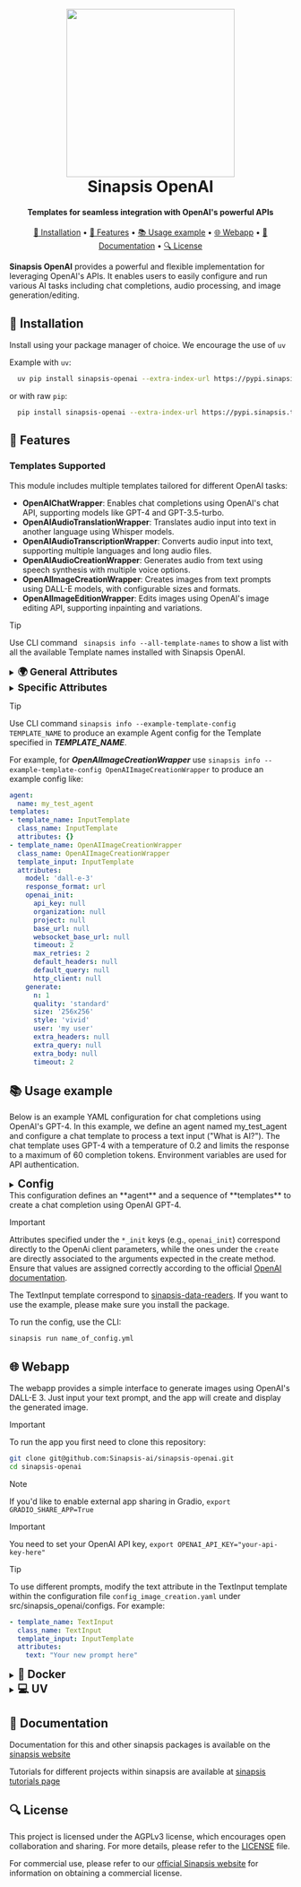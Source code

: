 <h1 align="center">
<br>
<a href="https://sinapsis.tech/">
  <img
    src="https://github.com/Sinapsis-AI/brand-resources/blob/main/sinapsis_logo/4x/logo.png?raw=true"
    alt="" width="300">
</a><br>
Sinapsis OpenAI
<br>
</h1>

<h4 align="center">Templates for seamless integration with OpenAI's powerful APIs</h4>

<p align="center">
<a href="#installation">🐍  Installation</a> •
<a href="#features"> 🚀 Features</a> •
<a href="#example"> 📚 Usage example</a> •
<a href="#webapp"> 🌐 Webapp</a> •
<a href="#documentation">📙 Documentation</a> •
<a href="#license"> 🔍 License </a>
</p>

**Sinapsis OpenAI** provides a powerful and flexible implementation for leveraging OpenAI's APIs. It enables users to easily configure and run various AI tasks including chat completions, audio processing, and image generation/editing.

<h2 id="installation"> 🐍  Installation </h2>

Install using your package manager of choice. We encourage the use of <code>uv</code>

Example with <code>uv</code>:

```bash
  uv pip install sinapsis-openai --extra-index-url https://pypi.sinapsis.tech
```
 or with raw <code>pip</code>:
```bash
  pip install sinapsis-openai --extra-index-url https://pypi.sinapsis.tech
```

<h2 id="features">🚀 Features</h2>

<h3>Templates Supported</h3>

This module includes multiple templates tailored for different OpenAI tasks:

- **OpenAIChatWrapper**: Enables chat completions using OpenAI's chat API, supporting models like GPT-4 and GPT-3.5-turbo.
- **OpenAIAudioTranslationWrapper**: Translates audio input into text in another language using Whisper models.
- **OpenAIAudioTranscriptionWrapper**: Converts audio input into text, supporting multiple languages and long audio files.
- **OpenAIAudioCreationWrapper**: Generates audio from text using speech synthesis with multiple voice options.
- **OpenAIImageCreationWrapper**: Creates images from text prompts using DALL-E models, with configurable sizes and formats.
- **OpenAIImageEditionWrapper**: Edits images using OpenAI's image editing API, supporting inpainting and variations.

> [!TIP]
> Use CLI command ``` sinapsis info --all-template-names``` to show a list with all the available Template names installed with Sinapsis OpenAI.

<details>
<summary><strong><span style="font-size: 1.25em;">🌍 General Attributes</span></strong></summary>

All templates share the following attribute:
- **`model`**: Determines which model to use depending on the task chosen.
- **`openai_init`**: Dictionary of attributes related to the arguments of the OpenAI client method. Ensure that values are assigned correctly according to the official [OpenAI documentation](https://platform.openai.com/docs/overview).

</details>
<details>
<summary><strong><span style="font-size: 1.25em;">Specific Attributes</span></strong></summary>

There are some attributes specific to the templates used:
- `OpenAIChatWrapper` has one additional attribute:
    - **`create` (dict, optional)**: Dictionary of attributes related to the arguments of the OpenAI create method. Ensure that values are assigned correctly according to the official [OpenAI  chat documentation](https://platform.openai.com/docs/api-reference/chat/create).
- `OpenAIAudioTranslationWrapper` has one additional attribute:
    - **`create` (dict, optional)**: Dictionary of attributes related to the arguments of the OpenAI create method. Ensure that values are assigned correctly according to the official [OpenAI audio documentation](https://platform.openai.com/docs/api-reference/audio/createTranslation).
- `OpenAIAudioTranscriptionWrapper` has two additional attributes:
    - **`create` (dict, optional)**: Dictionary of attributes related to the arguments of the OpenAI create method. Ensure that values are assigned correctly according to the official [OpenAI audio documentation](https://platform.openai.com/docs/api-reference/audio/createTranscription).
- `OpenAIAudioCreationWrapper` has two additional attributes:
    - **`output_dir` (str, optional)**: Relative path where the binary audio output file will be saved. Defaults to `openai/openai_audio.mp4`.
    - **`create` (dict, optional)**: Dictionary of attributes related to the arguments of the OpenAI create method. Ensure that values are assigned correctly according to the official [OpenAI audio documentation](https://platform.openai.com/docs/api-reference/audio/createSpeech).
- `OpenAIImageCreationWrapper` has two additional attributes:
    - **`response_format` (Literal, optional)**: Specifies the format of the API response. Defaults to `url`.
    - **`generate` (dict, optional)**: Dictionary of attributes related to the arguments of the OpenAI generate method. Ensure that values are assigned correctly according to the official [OpenAI image documentation](https://platform.openai.com/docs/api-reference/images/create).
- `OpenAIImageEditionWrapper` has three additional attributes:
    - **`path_to_mask` (str, optional)**: File path to a mask image.
    - **`path_to_image` (str, required)**: The file path of the original image to be edited. The image is expected to be in `png` format.
    - **`edit` (dict, optional)**: Dictionary of attributes related to the arguments of the OpenAI edit method. Ensure that values are assigned correctly according to the official [OpenAI image documentation](https://platform.openai.com/docs/api-reference/images/createEdit).

</details>

> [!TIP]
> Use CLI command ```sinapsis info --example-template-config TEMPLATE_NAME``` to produce an example Agent config for the Template specified in ***TEMPLATE_NAME***.

For example, for ***OpenAIImageCreationWrapper*** use ```sinapsis info --example-template-config OpenAIImageCreationWrapper``` to produce an example config like:

```yaml
agent:
  name: my_test_agent
templates:
- template_name: InputTemplate
  class_name: InputTemplate
  attributes: {}
- template_name: OpenAIImageCreationWrapper
  class_name: OpenAIImageCreationWrapper
  template_input: InputTemplate
  attributes:
    model: 'dall-e-3'
    response_format: url
    openai_init:
      api_key: null
      organization: null
      project: null
      base_url: null
      websocket_base_url: null
      timeout: 2
      max_retries: 2
      default_headers: null
      default_query: null
      http_client: null
    generate:
      n: 1
      quality: 'standard'
      size: '256x256'
      style: 'vivid'
      user: 'my user'
      extra_headers: null
      extra_query: null
      extra_body: null
      timeout: 2
```


<h2 id='example'>📚 Usage example</h2>

Below is an example YAML configuration for chat completions using OpenAI's GPT-4. In this example, we define an agent named my_test_agent and configure a chat template to process a text input ("What is AI?"). The chat template uses GPT-4 with a temperature of 0.2 and limits the response to a maximum of 60 completion tokens. Environment variables are used for API authentication.

<details>
<summary ><strong><span style="font-size: 1.4em;">Config</span></strong></summary>

```yaml
agent:
  name: my_test_agent
  description: "Chat example"

templates:

- template_name: InputTemplate
  class_name: InputTemplate
  attributes: {}

- template_name: TextInput
  class_name: TextInput
  template_input: InputTemplate
  attributes:
    text : What is AI?

- template_name: OpenAIChat
  class_name: OpenAIChatWrapper
  template_input: TextInput
  attributes:
    model : gpt-4
    openai_init: {}
    create:
      temperature: 0.2
      max_completion_tokens: 60
```
</details>
This configuration defines an **agent** and a sequence of **templates** to create a chat completion using OpenAI GPT-4.

> [!IMPORTANT]
>Attributes specified under the `*_init` keys (e.g., `openai_init`) correspond directly to the OpenAi client parameters, while the ones under the `create` are directly associated to the arguments expected in the create method. Ensure that values are assigned correctly according to the official [OpenAI documentation](https://platform.openai.com/docs/overview).
>
> The TextInput template correspond to [sinapsis-data-readers](https://github.com/Sinapsis-AI/sinapsis-data-tools/tree/main/packages/sinapsis_data_readers). If you want to use the example, please make sure you install the package.
>

To run the config, use the CLI:
```bash
sinapsis run name_of_config.yml
```

<h2 id="webapp">🌐 Webapp</h2>

The webapp provides a simple interface to generate images using OpenAI's DALL-E 3. Just input your text prompt, and the app will create and display the generated image.

> [!IMPORTANT]
> To run the app you first need to clone this repository:

```bash
git clone git@github.com:Sinapsis-ai/sinapsis-openai.git
cd sinapsis-openai
```
> [!NOTE]
> If you'd like to enable external app sharing in Gradio, `export GRADIO_SHARE_APP=True`

> [!IMPORTANT]
> You need to set your OpenAI API key, `export OPENAI_API_KEY="your-api-key-here"`

> [!TIP]
> To use different prompts, modify the text attribute in the TextInput template within the configuration file `config_image_creation.yaml` under src/sinapsis_openai/configs. For example:

```yaml
- template_name: TextInput
  class_name: TextInput
  template_input: InputTemplate
  attributes:
    text: "Your new prompt here"
```

<details>
<summary id="uv"><strong><span style="font-size: 1.4em;">🐳 Docker</span></strong></summary>

**IMPORTANT** This docker image depends on the sinapsis:base image. Please refer to the official [sinapsis](https://github.com/Sinapsis-ai/sinapsis?tab=readme-ov-file#docker) instructions to Build with Docker.

1. **Build the sinapsis-openai image**:
```bash
docker compose -f docker/compose.yaml build
```

2. **Start the app container**:
```bash
docker compose -f docker/compose_apps.yaml up sinapsis-openai-gradio -d
```
3. **Check the status**:
```bash
docker logs -f sinapsis-openai-gradio
```
3. The logs will display the URL to access the webapp, e.g.:

NOTE: The url can be different, check the output of logs
```bash
Running on local URL:  http://127.0.0.1:7860
```
4. To stop the app:
```bash
docker compose -f docker/compose_apps.yaml down
```

</details>


<details>
<summary id="uv"><strong><span style="font-size: 1.4em;">💻 UV</span></strong></summary>

To run the webapp using the <code>uv</code> package manager, please:

1. **Create the virtual environment and sync the dependencies**:
```bash
uv sync --frozen
```
2. **Install the wheel**:
```bash
uv pip install sinapsis-openai[all] --extra-index-url https://pypi.sinapsis.tech
```

3. **Activate the environment**:
```bash
source .venv/bin/activate
```
4. **Run the webapp**:
```bash
python webapps/image_creation.py
```
5. **The terminal will display the URL to access the webapp, e.g.**:

NOTE: The url can be different, check the output of the terminal
```bash
Running on local URL:  http://127.0.0.1:7860
```

</details>

<h2 id="documentation">📙 Documentation</h2>

Documentation for this and other sinapsis packages is available on the [sinapsis website](https://docs.sinapsis.tech/docs)

Tutorials for different projects within sinapsis are available at [sinapsis tutorials page](https://docs.sinapsis.tech/tutorials)


<h2 id="license">🔍 License</h2>

This project is licensed under the AGPLv3 license, which encourages open collaboration and sharing. For more details, please refer to the [LICENSE](LICENSE) file.

For commercial use, please refer to our [official Sinapsis website](https://sinapsis.tech) for information on obtaining a commercial license.
